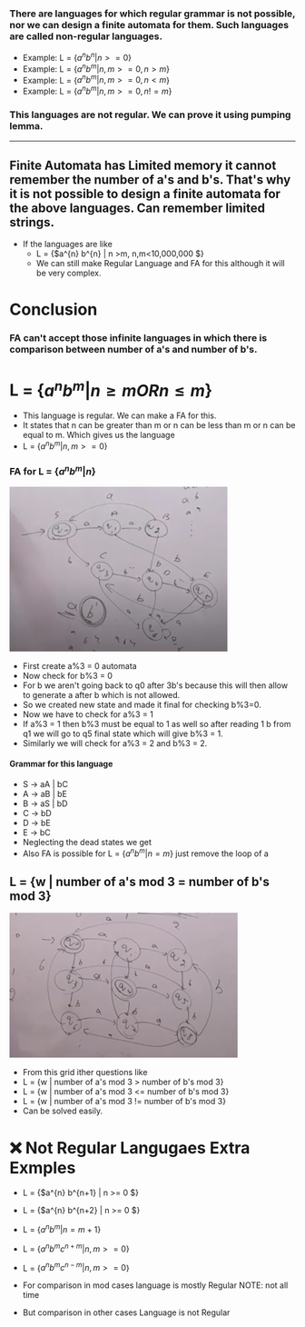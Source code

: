 ### There are languages for which regular grammar is not possible, nor we can design a finite automata for them. Such languages are called non-regular languages.
- Example: L = {$a^{n} b^{n} | n >= 0$}
- Example: L = {$a^{n} b^{m} | n,m >= 0, n>m$}
- Example: L = {$a^{n} b^{m} | n,m >= 0, n<m$}
- Example: L = {$a^{n} b^{m} | n,m >= 0, n!=m$}
### This languages are not regular. We can prove it using pumping lemma.

---
## Finite Automata has Limited memory it cannot remember the number of a's and b's. That's why it is not possible to design a finite automata for the above languages. Can remember limited strings.

- If the languages are like 
    - L = {$a^{n} b^{n} | n >m, n,m<10,000,000 $}
    - We can still make Regular Language and FA for this although it will be very complex.

# Conclusion
### FA can't accept those infinite languages in which there is comparison between number of a's and number of b's.

# L = {$a^{n} b^{m} | n \ge m OR n \le m$}
- This language is regular. We can make a FA for this.
- It states that n can be greater than m or n can be less than m or n can be equal to m. Which gives us the language
- L = {$a^{n} b^{m} | n,m >= 0$}

### FA for L = {$a^{n} b^{m} | n%3=m%3$}

![DFA](image.png)
- First create a%3 = 0 automata
- Now check for b%3 = 0
- For b we aren't going back to q0 after 3b's because this will then allow to generate a after b which is not allowed.
- So we created new state and made it final for checking b%3=0.
- Now we have to check for a%3 = 1
- If a%3 = 1 then b%3 must be equal to 1 as well so after reading 1 b from q1 we will go to q5 final state which will give b%3 = 1.
- Similarly we will check for a%3 = 2 and b%3 = 2.

#### Grammar for this language
- S -> aA | bC
- A -> aB | bE
- B -> aS | bD
- C -> bD
- D -> bE
- E -> bC
- Neglecting the dead states we get
- Also FA is possible for L = {$a^{n} b^{m} | n = m%3$} just remove the loop of a

## L = {w | number of a's mod 3 = number of b's mod 3}

![DFA](image-1.png)

- From this grid ither questions like
- L = {w | number of a's mod 3 > number of b's mod 3}
- L = {w | number of a's mod 3 <= number of b's mod 3}
- L = {w | number of a's mod 3 != number of b's mod 3}
- Can be solved easily.

# ❌ Not Regular Langugaes Extra Exmples
- L = {$a^{n} b^{n+1} | n >= 0 $}
- L = {$a^{n} b^{n+2} | n >= 0 $}
- L = {$a^{n} b^{m} | n=m+1$}
- L = {$a^{n} b^{m} c^{n+m} | n,m >= 0$}
- L = {$a^{n} b^{m} c^{n-m} | n,m >= 0$}

- For comparison in mod cases language is mostly Regular NOTE: not all time
- But comparison in other cases Language is not Regular